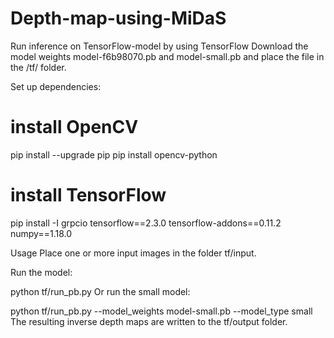 # Depth-map-using-MiDaS
Run inference on TensorFlow-model by using TensorFlow
Download the model weights model-f6b98070.pb and model-small.pb and place the file in the /tf/ folder.

Set up dependencies:

# install OpenCV
pip install --upgrade pip
pip install opencv-python

# install TensorFlow
pip install -I grpcio tensorflow==2.3.0 tensorflow-addons==0.11.2 numpy==1.18.0

Usage
Place one or more input images in the folder tf/input.

Run the model:

python tf/run_pb.py
Or run the small model:

python tf/run_pb.py --model_weights model-small.pb --model_type small
The resulting inverse depth maps are written to the tf/output folder.
